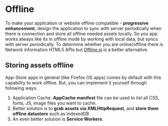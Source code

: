 # Offline

To make your application or website offline compatible - **progressive
enhancement**, design the application to sync with server periodically
when there is connection and store all offline needed assets locally. So
you app works always like its in offline mode by working with local
data, but syncs with server periodically. To determine whether you are
online/offline there is Network information HTML5 APIs
but [Offline.js](http://github.hubspot.com/offline/docs/welcome/) is a
better alternative. 

## Storing assets offline

App-Store apps in general (like Firefox OS apps) comes by default with
this capability to work offline. But, you can implement it yourself
through following ways.

1.  Application Cache. **AppCache manifest** file can be used to list all
    CSS, fonts, JS, image files you want to cache.
2.  Better solution is to **grab assets via XMLHttpRequest**, and
    **store them offline datastore** such as IndexedDB
3.  An even better solution is **Service Workers**.
